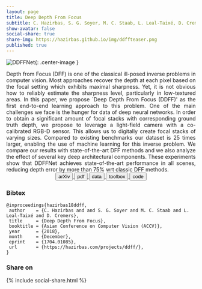 ```yaml
---
layout: page
title: Deep Depth From Focus
subtitle: C. Hazirbas, S. G. Soyer, M. C. Staab, L. Leal-Taixé, D. Cremers
show-avatar: false
social-share: true
share-img: https://hazirbas.github.io/img/ddffteaser.png
published: true
---
```


![DDFFNet]({{site.baseurl}}/img/ddffnet.png){: .center-image }
<br>

<div style="text-align: justify">
	Depth from Focus (DFF) is one of the classical ill-posed inverse problems in computer vision. Most approaches recover the depth at each pixel based on the focal setting which exhibits maximal sharpness. Yet, it is not obvious how to reliably estimate the sharpness level, particularly in low-textured areas.  In this paper, we propose `Deep Depth From Focus (DDFF)' as the first end-to-end learning approach to this problem.	One of the main challenges we face is the hunger for data of deep neural networks. In order to obtain a significant amount of focal stacks with corresponding ground truth depth, we propose to leverage a light-field camera with a co-calibrated RGB-D sensor. This allows us to digitally create focal stacks of varying sizes. Compared to existing benchmarks our dataset is 25 times larger, enabling the use of machine learning for this inverse problem. We compare our results with state-of-the-art DFF methods and we also analyze the effect of several key deep architectural components. These experiments show that DDFFNet achieves state-of-the-art performance in all scenes, reducing depth error by more than 75% wrt classic DFF methods.
</div>

<div style="text-align: center">
<a href="https://arxiv.org/abs/1704.01085" target="_blank">
<button class="button buttonpaper"> arXiv </button>
</a>
<a href="https://arxiv.org/pdf/1704.01085" target="_blank">
<button class="button buttonpaper"> pdf </button>
</a>
<a href="http://hazirbas.com/datasets/ddff12scene/" target="_blank">
<button class="button buttonpaper"> data </button>
</a>
<a href="https://github.com/hazirbas/ddff-toolbox" target="_blank">
<button class="button buttonpaper"> toolbox </button>
</a>
<a href="https://github.com/gameover27/ddff-pytorch" target="_blank">
<button class="button buttonpaper"> code </button>
</a>
</div>

### Bibtex
```
@inproceedings{hazirbas18ddff,
 author    = {C. Hazirbas and and S. G. Soyer and M. C. Staab and L. Leal-Taixé and D. Cremers},
 title     = {Deep Depth From Focus},
 booktitle = {Asian Conference on Computer Vision (ACCV)},
 year      = {2018},
 month     = {December},
 eprint    = {1704.01085},
 url       = {https://hazirbas.com/projects/ddff/},
}
```

### Share on
{% include social-share.html %}

